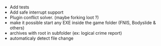 * Add tests
* Add safe interrupt support
* Plugin conflict solver. (maybe forking loot ?)
* make it possible start any EXE inside the game folder (FNIS, Bodyslide & others)
* archives with root in subfolder (ex: logical crime report)
* automaticaly detect file change

